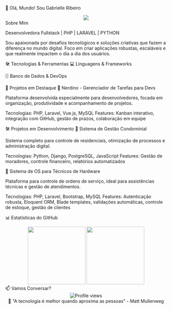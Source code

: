 
👋 Olá, Mundo! Sou Gabrielle Ribeiro
<div align="center"> <img src="https://readme-typing-svg.herokuapp.com/?lines=;Fullstack+Developer;PHP+LARAVEL+%26+Tech+Support;Apaixonada+por+tecnologia!&center=true&width=380&height=40"> </div>
Sobre Mim

Desenvolvedora Fullstack | PHP | LARAVEL | PYTHON

Sou apaixonada por desafios tecnológicos e soluções criativas que fazem a diferença no mundo digital. Foco em criar aplicações robustas, escaláveis e que realmente impactem o dia a dia dos usuários.

🛠️ Tecnologias & Ferramentas
💻 Linguagens & Frameworks












🗄️ Banco de Dados & DevOps










🌟 Projetos em Destaque
🚀 Nerdino - Gerenciador de Tarefas para Devs

Plataforma desenvolvida especialmente para desenvolvedores, focada em organização, produtividade e acompanhamento de projetos.

Tecnologias: PHP, Laravel, Vue.js, MySQL
Features: Kanban interativo, integração com GitHub, gestão de prazos, colaboração em equipe

🛠️ Projetos em Desenvolvimento
🏢 Sistema de Gestão Condomínial

Sistema completo para controle de residenciais, otimização de processos e administração digital.

Tecnologias: Python, Django, PostgreSQL, JavaScript
Features: Gestão de moradores, controle financeiro, relatórios automatizados

🔧 Sistema de OS para Técnicos de Hardware

Plataforma para controle de ordens de serviço, ideal para assistências técnicas e gestão de atendimentos.

Tecnologias: PHP, Laravel, Bootstrap, MySQL
Features: Autenticação robusta, Eloquent ORM, Blade templates, validações automáticas, controle de estoque, gestão de clientes

📊 Estatísticas do GitHub
<div align="center"> <img height="180em" src="https://github-readme-stats.vercel.app/api?username=Gaab-elle&show_icons=true&theme=dracula&include_all_commits=true&count_private=true"/> <img height="180em" src="https://github-readme-stats.vercel.app/api/top-langs/?username=Gaab-elle&layout=compact&langs_count=7&theme=dracula"/> </div>
📫 Vamos Conversar?
<div align="center">






</div>
<div align="center"> <img src="https://komarev.com/ghpvc/?username=Gaab-elle&color=blueviolet&style=flat-square&label=Profile+Views" alt="Profile views" /> </div> <div align="center">
💙 "A tecnologia é melhor quando aproxima as pessoas" - Matt Mullenweg
</div>
